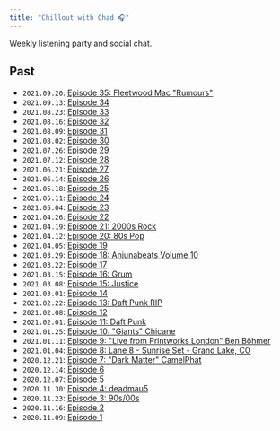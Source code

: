 ```yaml
---
title: "Chillout with Chad 🎧"
---
```


Weekly listening party and social chat.

<!-- https://www.reddit.com/r/AskReddit/comments/pqwt7w/in_your_opinion_what_is_an_album_with_no_bad_songs/?sort=top -->

## Past

- `2021.09.20`: [Episode 35: Fleetwood Mac "Rumours"](https://music.youtube.com/playlist?list=OLAK5uy_keqotLYhIED047BDDByl-r-jTAhYu3V2I)
- `2021.09.13`: [Episode 34](https://music.youtube.com/playlist?list=PLH7YWwiPIVPunQc5wDCyJC-Xrn_r7aMdk)
- `2021.08.23`: [Episode 33](https://music.youtube.com/playlist?list=PLH7YWwiPIVPu9lG2odIaodkfbqSqXRrlr)
- `2021.08.16`: [Episode 32](https://music.youtube.com/playlist?list=PLH7YWwiPIVPsoVwcqfl_vPDoDfRtYjRSV)
- `2021.08.09`: [Episode 31](https://music.youtube.com/playlist?list=PLH7YWwiPIVPu3FaVPv5j_1f9dMvLZLIUr)
- `2021.08.02`: [Episode 30](https://music.youtube.com/playlist?list=PLH7YWwiPIVPv8lTHdtSgyxnBaOJOPu_vU)
- `2021.07.26`: [Episode 29](https://music.youtube.com/playlist?list=PLH7YWwiPIVPuEu_VAc0wTWmvpdHEj2DP4)
- `2021.07.12`: [Episode 28](https://music.youtube.com/playlist?list=PLH7YWwiPIVPv9nDjNkaGkYJduBGVbjQHH)
- `2021.06.21`: [Episode 27](https://music.youtube.com/playlist?list=PLH7YWwiPIVPvUkRHmRg9z0Z0ynQv7DdSJ)
- `2021.06.14`: [Episode 26](https://music.youtube.com/playlist?list=PLH7YWwiPIVPtIGItmpyQ2cxvzHbgn0pYk)
- `2021.05.18`: [Episode 25](https://music.youtube.com/playlist?list=PLH7YWwiPIVPvwKSy8A-5Hr6iiErCfNAlD)
- `2021.05.11`: [Episode 24](https://music.youtube.com/playlist?list=PLH7YWwiPIVPsGxrVj4cjUrL9zKz7TntqZ)
- `2021.05.04`: [Episode 23](https://music.youtube.com/playlist?list=PLH7YWwiPIVPvysCKw0RvxEHc8-R5r_9m9)
- `2021.04.26`: [Episode 22](https://music.youtube.com/playlist?list=PLH7YWwiPIVPtnAyH2Syqw2fCfIG0AhzS4)
- `2021.04.19`: [Episode 21: 2000s Rock](https://music.youtube.com/playlist?list=PLH7YWwiPIVPt0MNCJQ8V8BttGVYL5pBqe)
- `2021.04.12`: [Episode 20: 80s Pop](https://music.youtube.com/playlist?list=PLH7YWwiPIVPsqoKltWLFfARxTLsbZ_xYS)
- `2021.04.05`: [Episode 19](https://music.youtube.com/playlist?list=PLH7YWwiPIVPuO9PQAH33EGinU3Nb8nfwT)
- `2021.03.29`: [Episode 18: Anjunabeats Volume 10](https://music.youtube.com/playlist?list=OLAK5uy_kOuvQbJqZS235F2O0oGXXwTBsw9Kz-8YU)
- `2021.03.22`: [Episode 17](https://music.youtube.com/playlist?list=PLH7YWwiPIVPsK2WI4FEFPv1RB7elh19bi)
- `2021.03.15`: [Episode 16: Grum](https://music.youtube.com/playlist?list=PLH7YWwiPIVPvSWha0DGgEO1L3l6HiqpPG)
- `2021.03.08`: [Episode 15: Justice](https://music.youtube.com/playlist?list=PLH7YWwiPIVPtTREEp8kw_qxEy4Wqz7riZ)
- `2021.03.01`: [Episode 14](https://music.youtube.com/playlist?list=PLH7YWwiPIVPtJMqTiY_6IsqbvQpVsDBEq)
- `2021.02.22`: [Episode 13: Daft Punk RIP](https://music.youtube.com/playlist?list=PLH7YWwiPIVPuWlWRAy-EjIGU7FuI-bWDX)
- `2021.02.08`: [Episode 12](https://music.youtube.com/playlist?list=PLH7YWwiPIVPtV0fiauhD2fzFQc7Rk1YTt)
- `2021.02.01`: [Episode 11: Daft Punk](https://music.youtube.com/playlist?list=PLH7YWwiPIVPtK3YPqeM7hOtDZTyvD124m)
- `2021.01.25`: [Episode 10: "Giants" Chicane](https://music.youtube.com/playlist?list=OLAK5uy_maJby3ycUN0n7B_5Ep1phEJK1CpmmzQY8)
- `2021.01.11`: [Episode 9: "Live from Printworks London" Ben Böhmer](https://music.youtube.com/playlist?list=OLAK5uy_maIL8CKIKhROHwEFncm8RrRO4KeVVCMxs)
- `2021.01.04`: [Episode 8: Lane 8 - Sunrise Set - Grand Lake, CO](https://www.youtube.com/watch?v=n_LcVqqHSY8)
- `2020.12.21`: [Episode 7: "Dark Matter" CamelPhat](https://music.youtube.com/playlist?list=OLAK5uy_n3LiNrVNjJ-Kqw-PyB6SK3Lh6NGz9ORwA)
- `2020.12.14`: [Episode 6](https://music.youtube.com/playlist?list=PLH7YWwiPIVPtR01bB0OST4Oq08lp4sz32)
- `2020.12.07`: [Episode 5](https://music.youtube.com/playlist?list=PLH7YWwiPIVPtjNnAj3QiBLv9jNMLuDegN)
- `2020.11.30`: [Episode 4: deadmau5](https://music.youtube.com/playlist?list=PLH7YWwiPIVPu2QPAZaEUy_XKSiaXFQ-ek)
- `2020.11.23`: [Episode 3: 90s/00s](https://music.youtube.com/playlist?list=PLH7YWwiPIVPuHvIKabHPywRyumOOe-WSt)
- `2020.11.16`: [Episode 2](https://music.youtube.com/playlist?list=PLH7YWwiPIVPsa9pj63B_26UXu1aaU1lJB)
- `2020.11.09`: [Episode 1](https://music.youtube.com/playlist?list=PLH7YWwiPIVPt2m_nJ3WYlyxf-BIdAUmUr)
